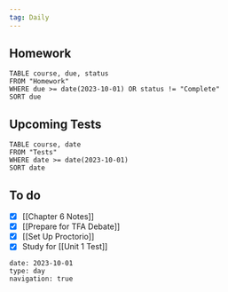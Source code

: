```yaml
---
tag: Daily
---
```

## Homework
```dataview
TABLE course, due, status
FROM "Homework" 
WHERE due >= date(2023-10-01) OR status != "Complete"
SORT due
```
## Upcoming Tests
```dataview
TABLE course, date
FROM "Tests" 
WHERE date >= date(2023-10-01)
SORT date
```
## To do
- [x] [[Chapter 6 Notes]]
- [x] [[Prepare for TFA Debate]]
- [x] [[Set Up Proctorio]]
- [x] Study for [[Unit 1 Test]]

```gEvent
date: 2023-10-01
type: day
navigation: true
```